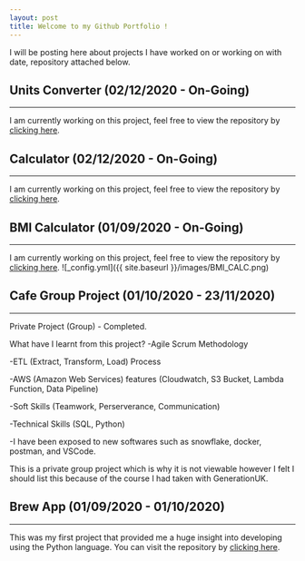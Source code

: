 ```yaml
---
layout: post
title: Welcome to my Github Portfolio !
---
```


I will be posting here about projects I have worked on or working on with date, repository attached below.

## Units Converter (02/12/2020 - On-Going)
----
I am currently working on this project, feel free to view the repository by [clicking here]().

## Calculator (02/12/2020 - On-Going)
----
I am currently working on this project, feel free to view the repository by [clicking here]().

## BMI Calculator (01/09/2020 - On-Going)
----
I am currently working on this project, feel free to view the repository by [clicking here](https://github.com/ans-github/BMI-Calculator-Test).
![_config.yml]({{ site.baseurl }}/images/BMI_CALC.png)

## Cafe Group Project (01/10/2020 - 23/11/2020)
----
Private Project (Group) - Completed.

What have I learnt from this project?
 -Agile Scrum Methodology

 -ETL (Extract, Transform, Load) Process

 -AWS (Amazon Web Services) features (Cloudwatch, S3 Bucket, Lambda Function, Data Pipeline)

 -Soft Skills (Teamwork, Perserverance, Communication)

 -Technical Skills (SQL, Python)

 -I have been exposed to new softwares such as snowflake, docker, postman, and VSCode.

This is a private group project which is why it is not viewable however I felt I should list this because of the course I had taken with GenerationUK.

## Brew App (01/09/2020 - 01/10/2020)
----
This was my first project that provided me a huge insight into developing using the Python language.
You can visit the repository by [clicking here](https://github.com/ans-github/Brew_App).